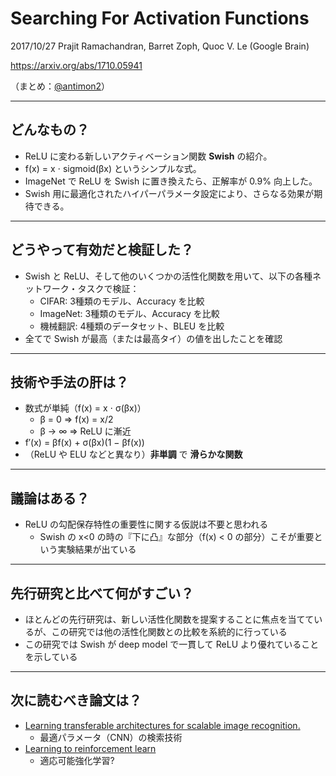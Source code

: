 Searching For Activation Functions
===

2017/10/27 Prajit Ramachandran, Barret Zoph, Quoc V. Le (Google Brain)

https://arxiv.org/abs/1710.05941

（まとめ：[@antimon2](https://github.com/antimon2)）

---

## どんなもの？

+ ReLU に変わる新しいアクティベーション関数 **Swish** の紹介。
+ f(x) = x ⋅ sigmoid(βx) というシンプルな式。
+ ImageNet で ReLU を Swish に置き換えたら、正解率が 0.9% 向上した。
+ Swish 用に最適化されたハイパーパラメータ設定により、さらなる効果が期待できる。

---

## どうやって有効だと検証した？

+ Swish と ReLU、そして他のいくつかの活性化関数を用いて、以下の各種ネットワーク・タスクで検証：
    + CIFAR: 3種類のモデル、Accuracy を比較
    + ImageNet: 3種類のモデル、Accuracy を比較
    + 機械翻訳: 4種類のデータセット、BLEU を比較
+ 全てで Swish が最高（または最高タイ）の値を出したことを確認

---

## 技術や手法の肝は？

+ 数式が単純（f(x) = x ⋅ σ(βx)）
    + β = 0 ⇒ f(x) = x/2
    + β → ∞ ⇒ ReLU に漸近
+ f′(x) = βf(x) + σ(βx)(1 − βf(x))
+ （ReLU や ELU などと異なり）**非単調** で **滑らかな関数**

---

## 議論はある？

+ ReLU の勾配保存特性の重要性に関する仮説は不要と思われる
    + Swish の x<0 の時の『下に凸』な部分（f(x) < 0 の部分）こそが重要という実験結果が出ている

---

## 先行研究と比べて何がすごい？

+ ほとんどの先行研究は、新しい活性化関数を提案することに焦点を当てているが、この研究では他の活性化関数との比較を系統的に行っている
+ この研究では Swish が deep model で一貫して ReLU より優れていることを示している

---

## 次に読むべき論文は？

+ [Learning transferable architectures for scalable image recognition.](https://arxiv.org/pdf/1707.07012.pdf)
    + 最適パラメータ（CNN）の検索技術
+ [Learning to reinforcement learn](https://arxiv.org/pdf/1611.05763.pdf)
    + 適応可能強化学習?


